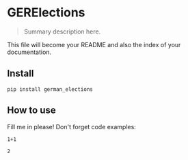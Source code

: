 # GERElections
> Summary description here.


This file will become your README and also the index of your documentation.

## Install

`pip install german_elections`

## How to use

Fill me in please! Don't forget code examples:

```
1+1
```




    2


